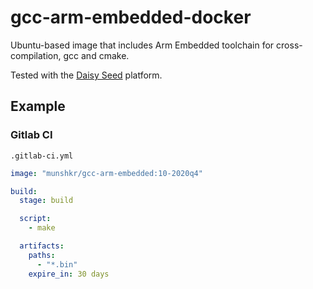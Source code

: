 # gcc-arm-embedded-docker

Ubuntu-based image that includes Arm Embedded toolchain for cross-compilation,
gcc and cmake.

Tested with the [Daisy Seed](https://github.com/electro-smith/libDaisy) platform.

## Example

### Gitlab CI

`.gitlab-ci.yml`

```yml
image: "munshkr/gcc-arm-embedded:10-2020q4"

build:
  stage: build

  script:
    - make

  artifacts:
    paths:
      - "*.bin"
    expire_in: 30 days
```
